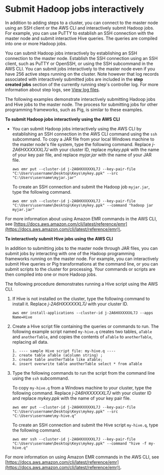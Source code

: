 # Submit Hadoop jobs interactively<a name="interactive-jobs"></a>

In addition to adding steps to a cluster, you can connect to the master node using an SSH client or the AWS CLI and interactively submit Hadoop jobs\. For example, you can use PuTTY to establish an SSH connection with the master node and submit interactive Hive queries\. The queries are compiled into one or more Hadoop jobs\. 

You can submit Hadoop jobs interactively by establishing an SSH connection to the master node\. Establish the SSH connection using an SSH client, such as PuTTY or OpenSSH, or using the SSH subcommand in the AWS CLI\. You can submit jobs interactively to the master node even if you have 256 active steps running on the cluster\. Note however that log records associated with interactively submitted jobs are included in the **step created jobs** section of the currently running step's controller log\. For more information about step logs, see [View log files](emr-manage-view-web-log-files.md)\. 

The following examples demonstrate interactively submitting Hadoop jobs and Hive jobs to the master node\. The process for submitting jobs for other programming frameworks, such as Pig, is similar to these examples\. 

**To submit Hadoop jobs interactively using the AWS CLI**
+ You can submit Hadoop jobs interactively using the AWS CLI by establishing an SSH connection in the AWS CLI command using the `ssh` subcommand\. To copy a JAR file from your local Windows machine to the master node's file system, type the following command\. Replace *j\-2A6HXXXXXXL7J* with your cluster ID, replace *mykey\.ppk* with the name of your key pair file, and replace *myjar\.jar* with the name of your JAR file\.

  ```
  aws emr put --cluster-id j-2A6HXXXXXXL7J --key-pair-file "C:\Users\username\Desktop\Keys\mykey.ppk" --src "C:\Users\username\myjar.jar"
  ```

  To create an SSH connection and submit the Hadoop job `myjar.jar`, type the following command\.

  ```
  aws emr ssh --cluster-id j-2A6HXXXXXXL7J --key-pair-file "C:\Users\username\Desktop\Keys\mykey.ppk" --command "hadoop jar myjar.jar"
  ```

For more information about using Amazon EMR commands in the AWS CLI, see [https://docs.aws.amazon.com/cli/latest/reference/emr](https://docs.aws.amazon.com/cli/latest/reference/emr)\.

**To interactively submit Hive jobs using the AWS CLI**

In addition to submitting jobs to the master node through JAR files, you can submit jobs by interacting with one of the Hadoop programming frameworks running on the master node\. For example, you can interactively submit Hive queries or Pig transformations at the command line, or you can submit scripts to the cluster for processing\. Your commands or scripts are then compiled into one or more Hadoop jobs\.

The following procedure demonstrates running a Hive script using the AWS CLI\.

1. If Hive is not installed on the cluster, type the following command to install it\. Replace *j\-2A6HXXXXXXL7J* with your cluster ID\.

   ```
   aws emr install-applications --cluster-id j-2A6HXXXXXXL7J --apps Name=Hive 
   ```

1. Create a Hive script file containing the queries or commands to run\. The following example script named `my-hive.q` creates two tables, `aTable` and `anotherTable`, and copies the contents of `aTable` to `anotherTable`, replacing all data\. 

   ```
   1. ---- sample Hive script file: my-hive.q ----
   2. create table aTable (aColumn string) ;
   3. create table anotherTable like aTable;
   4. insert overwrite table anotherTable select * from aTable
   ```

1. Type the following commands to run the script from the command line using the `ssh` subcommand\. 

   To copy `my-hive.q` from a Windows machine to your cluster, type the following command\. Replace *j\-2A6HXXXXXXL7J* with your cluster ID and replace *mykey\.ppk* with the name of your key pair file\.

   ```
   aws emr put --cluster-id j-2A6HXXXXXXL7J --key-pair-file "C:\Users\username\Desktop\Keys\mykey.ppk" --src "C:\Users\username\my-hive.q"
   ```

   To create an SSH connection and submit the Hive script `my-hive.q`, type the following command\. 

   ```
   aws emr ssh --cluster-id j-2A6HXXXXXXL7J --key-pair-file "C:\Users\username\Desktop\Keys\mykey.ppk" --command "hive -f my-hive.q"
   ```

For more information on using Amazon EMR commands in the AWS CLI, see [https://docs.aws.amazon.com/cli/latest/reference/emr](https://docs.aws.amazon.com/cli/latest/reference/emr)\.